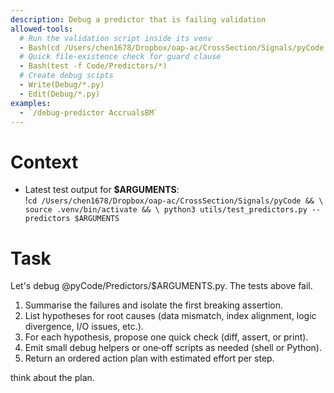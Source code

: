 ```yaml
---
description: Debug a predictor that is failing validation
allowed-tools: 
  # Run the validation script inside its venv
  - Bash(cd /Users/chen1678/Dropbox/oap-ac/CrossSection/Signals/pyCode && source .venv/bin/activate && python3 utils/test_predictors.py --predictors *)
  # Quick file‑existence check for guard clause
  - Bash(test -f Code/Predictors/*)
  # Create debug scipts
  - Write(Debug/*.py)
  - Edit(Debug/*.py)
examples: 
  - `/debug-predictor AccrualsBM`
---
```


# Context  

- Latest test output for **$ARGUMENTS**:  
  !`cd /Users/chen1678/Dropbox/oap-ac/CrossSection/Signals/pyCode && \
    source .venv/bin/activate && \
    python3 utils/test_predictors.py --predictors $ARGUMENTS`

# Task  
Let's debug @pyCode/Predictors/$ARGUMENTS.py. The tests above fail.  

1. Summarise the failures and isolate the first breaking assertion.  
2. List hypotheses for root causes (data mismatch, index alignment, logic divergence, I/O issues, etc.).  
3. For each hypothesis, propose one quick check (diff, assert, or print).  
4. Emit small debug helpers or one‑off scripts as needed (shell or Python).  
5. Return an ordered action plan with estimated effort per step.

think about the plan.
